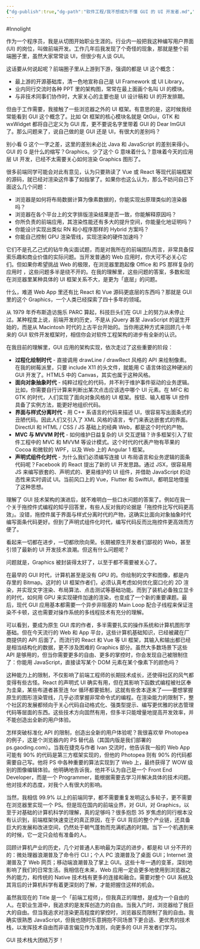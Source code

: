 ```yaml
---
{"dg-publish":true,"dg-path":"软件工程/我不想成为不懂 GUI 的 UI 开发者.md","permalink":"/软件工程/我不想成为不懂 GUI 的 UI 开发者/","created":"2025-05-23T15:07:47.000+08:00","updated":"2025-05-23T15:10:21.000+08:00"}
---
```


#Innolight

作为一个程序员，我是从切图开始职业生涯的。行业内一般把我这种编写用户界面 (UI) 的岗位，叫做前端开发。工作几年后我发现了个奇怪的现象，那就是整个前端圈子里，虽然大家常常谈 UI，但很少有人谈 GUI。

这话要从何说起呢？前端圈子里从上游到下游，强调的都是 UI 这个概念：

- 最上游的开源基础库，清一色地宣称自己是 UI Framework 或 UI Library。
- 业内同行交流时各种 PPT 里的架构图，常常在最上面画个名叫 UI 的模块。
- 与非技术同事们协作时，大家关心的主要也是 UI 设计稿和 UI 的开发排期。

但由于工作需要，我接触了一些浏览器之外的 UI 框架。有意思的是，这时候我经常能看到 GUI 这个概念了。比如 Qt 框架的核心模块名就是 QtGui，GTK 和 wxWidget 都将自己定义为 GUI 库，更不要说名字里带着 GUI 的 Dear ImGUI 了。那么问题来了，说自己做的是 GUI 还是 UI，有很大的差别吗？

别小看 G 这个一字之差，这里的差别未必比 Java 和 JavaScript 的差别来得小。GUI 的 G 是什么的缩写？Graphics。少了这个 G 意味着什么？意味着今天的应用层 UI 开发，已经不太需要关心如何渲染 Graphics 图形了。

很多前端同学可能会对此有意见，认为只要熟读了 Vue 或 React 等现代前端框架的源码，就已经对渲染这件事了如指掌了。如果你也这么认为，那么不妨问自己下面这么几个问题：

- 浏览器是如何将布局数据计算为像素数据的，你能实现出原理类似的渲染器吗？
- 浏览器在各个平台上的文字排版渲染结果是否一致，你能解释原因吗？
- 你所负责的前端应用，其渲染性能还有多大的提升空间，你能量化地证明吗？
- 你能设计实现出类似 RN 和小程序那样的 Hybrid 方案吗？
- 你能自己控制 GPU 渲染管线，实现渲染的硬件加速吗？

它们不是孔乙己式的钻牛角尖面试题，而是对我所在的前端团队而言，非常具备探索乐趣和商业价值的实际问题。当开发普通的 Web 应用时，你大可不必关心它们。但如果你希望挑战 Web 的极限，在浏览器里跑起像 Office 和 PS 那样复杂的应用时 ，这些问题多半是绕不开的。在我的理解里，这些问题的答案，多数和现在浏览器里某种具体的 UI 框架关系不大，是更为「底层」的问题。

什么，难道 Web App 里还有比 React 和 Vue 源码更底层的东西吗？那就是 GUI 里的这个 Graphics，一个人类已经探索了四十多年的领域。

从 1979 年乔布斯造访施乐 PARC 算起，科技巨头们在 GUI 上的努力从未停止过。某种程度上说，前端开发的历史，不是从 jQuery 甚至 JavaScript 的诞生开始的，而是从 Macintosh 时代的上古平台开始的。当你用这种方式来回顾几十年来的 GUI 软件开发框架时，相信你会对软件工程架构的进步有全新的认识。

在我目前的理解里，GUI 应用的架构实现，依次走过了这些重要的阶段：

- **过程化绘制时代** - 直接调用 drawLine / drawRect 风格的 API 来绘制像素。在我的树莓派里，只要 include X11 的头文件，就能用 C 语言体验这种硬派的 GUI 开发了。HTML5 中的 Canvas，其实也属于这种风格。
- **面向对象抽象时代** - 纯粹过程化的代码，并不利于维护事件驱动的业务逻辑。比如，你需要自行计算来判断出某次点击应该选中哪个 UI 元素。在 MFC 和 GTK 的时代，人们实现了面向对象风格的 UI 框架。按钮、输入框等 UI 控件具备了实例方法，能更好地组织代码。
- **界面与样式分离时代** - 用 C++ 系语言的代码来描述 UI，很容易写出面条式的丑陋代码。因此人们又引入了 XML 风格的语言，专门来表达嵌套式的界面。DirectUI 和 HTML / CSS / JS 基础上的经典 Web，都是这个时代的产物。
- **MVC 与 MVVM 时代** - 如何维护日益复杂的 UI 交互逻辑？许多框架引入了软件工程中的 MVC 和 MVVM 等设计模式。这个时代的代表产物有苹果的 Cocoa 和微软的 WPF，以及 Web 上的 Angular 1 框架。
- **声明式组件化时代** - 为什么我们必须编写连接 UI 布局语言和业务逻辑的面条代码呢？Facebook 的 React 提出了新的 UI 开发思路。通过 JSX，很容易用 JS 来编写嵌套的、声明式的、更易维护的 UI 组件，并借助 JavaScript 的动态性来实时调试 UI。当前风口上的 Vue，Flutter 和 SwiftUI，都明显地借鉴了这种思想。

理解了 GUI 技术架构的演进后，就不难明白一些口水问题的答案了。例如在我一个关于拖控件式编程的知乎回答里，有些人反对我的论据是「拖控件比写代码更高效」。没错，拖控件属于界面与样式分离时代的产物，这确实比面向对象抽象时代编写面条代码更好。但到了声明式组件化时代，编写代码反而比拖控件更高效而方便了。

看起来一切都在进步，一切都欣欣向荣。长期被原生开发者们鄙视的 Web，甚至引领了最新的 UI 开发技术浪潮。但这有什么问题呢？

问题就是，Graphics 被封装得太好了，以至于都不需要被关心了。

在最早的 GUI 时代，计算机甚至是没有 GPU 的。你绘制的文字和图像，都是内存里的 Bitmap。这时的 UI 框架作者们，必须认真考虑如何优化窗口化的 2D 渲染，并实现文字渲染、布局算法、点击测试等基础功能。而到了装机必备独立显卡的时代，如何用 GPU 来实现硬件加速的渲染，也变成了一个新的重要课题。最后，现代 GUI 应用基本都需要一个异步非阻塞的 Main Loop 配合子线程来保证渲染不卡顿，这也需要对操作系统的多线程技术有充分的理解。

可以看到，要成为原生 GUI 库的作者，多半需要扎实的操作系统和计算机图形学基础。但在今天流行的 Web 和 App 平台，这些计算机基础知识，已经被藏在厂商提供的 API 后面了。而流行的 React 和 Vue 等 UI 框架，其输入和输出都已经是相当结构化的数据，更不涉及困难的 Graphics 部分。虽然大多数场景下这些 API 是够用的，但当你需要更多的自由、更多的掌控时，你会发现自己被限制住了：你能用 JavaScript，直接读写某个 DOM 元素在某个像素下的颜色吗？

这种能力上的限制，不仅影响了前端工程师的长期技术成长，还使得社区的风气都变得有些古怪。React 的声明式 UI 确实有用，但在其影响下函数式编程被社区奉为圭臬，某些布道者甚至连 for 循环都要抵制，这就有些舍本逐末了——要想掌握原生的图形渲染管线，几乎必须掌握非常命令式的编程。在渲染能力的限制下，整个社区的发展都倾向于关心代码自动格式化、强类型提示、编写更优雅的状态管理代码等层面的东西。这些技术方向固然有用，但多半只能增量地提高开发效率，并不能创造出全新的用户体验。

怎样突破标准化 API 的限制，创造出全新的用户体验呢？我很喜欢举 Photopea 的例子，这是个浏览器内的 PS 替代品（其国内版是我们部署的 ps.gaoding.com）。当我在捷克与作者 Ivan 交流时，他告诉我一般的 Web App 可能有 90% 的代码是第三方框架实现的，但他的 Photopea 则有 90% 的代码都需要自己写。他将 PS 中各种重要的算法实现到了 Web 上，最终获得了 WOW 级别的图像编辑体验。他明确地告诉我，他并不认为自己是一个 Front End Developer，而是一个 Programmer，能根据需要去学习并解决具体的技术问题。他对技术的态度，对我个人有很大的影响。

当然，我相信 99.9% 以上的前端同学，都不需要重复发明这么多轮子，更不需要在浏览器里实现一个 PS。但是现在国内的前端业界，对 GUI，对 Graphics，以至于对基础的计算机科学的理解，真的足够吗？很多抱怨 35 岁焦虑的同行根本没有认识到，前端框架快速变迁的真正原因，在于 GUI 背后的整个产业链，还具备巨大的发展和改进空间，仍然处于朝气蓬勃而充满机遇的时期。当下一个机遇到来的时候，它一定只会给有准备的人。

回顾计算机产业的历史，几个对普通人影响最为深远的进步，都是和 UI 分不开的的：微处理器浪潮普及了命令行 CLI；个人 PC 浪潮普及了桌面 GUI；Internet 浪潮普及了 Web 网页；移动端浪潮普及了掌上 GUI。这些十年一遇的变革，深刻地影响了我们的日常生活。我相信在未来，Web 应用一定会更多地使用到浏览器之外的能力，和传统的 Native 技术栈有更多的连接和融合。需要对整个 GUI 系统及其背后的计算机科学有着更深刻的了解，才能把握住这样的机会。

虽然我现在的 Title 是一个「前端工程师」，但我真正的理想，是成为一个自由的人。在职业生涯中，我追求的是发挥创造力的自由。当我入门时，浏览器给了我巨大的自由。但当我追求对渲染更高程度的掌控时，浏览器反而限制了我的自由。我确实很熟悉 JavaScript，但我也随时乐意拥抱不同场景下更合适、更优秀的技术栈，以发挥技术自由而非语言偏见作为准则，向更多的 GUI 开发者们学习。

GUI 技术栈大团结万岁！